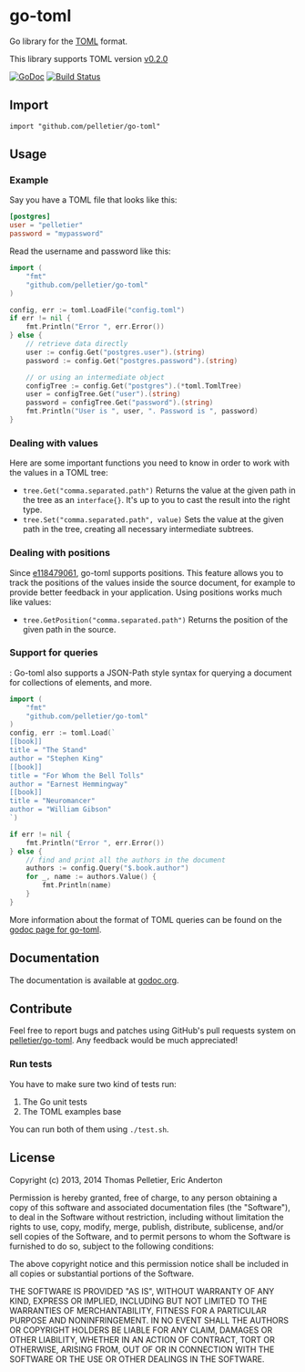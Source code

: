 # go-toml

Go library for the [TOML](https://github.com/mojombo/toml) format.

This library supports TOML version
[v0.2.0](https://github.com/mojombo/toml/blob/master/versions/toml-v0.2.0.md)

[![GoDoc](https://godoc.org/github.com/pelletier/go-toml?status.svg)](http://godoc.org/github.com/pelletier/go-toml)
[![Build Status](https://travis-ci.org/pelletier/go-toml.svg?branch=master)](https://travis-ci.org/pelletier/go-toml)

## Import

    import "github.com/pelletier/go-toml"

## Usage

### Example

Say you have a TOML file that looks like this:

```toml
[postgres]
user = "pelletier"
password = "mypassword"
```

Read the username and password like this:

```go
import (
    "fmt"
    "github.com/pelletier/go-toml"
)

config, err := toml.LoadFile("config.toml")
if err != nil {
    fmt.Println("Error ", err.Error())
} else {
    // retrieve data directly
    user := config.Get("postgres.user").(string)
    password := config.Get("postgres.password").(string)

    // or using an intermediate object
    configTree := config.Get("postgres").(*toml.TomlTree)
    user = configTree.Get("user").(string)
    password = configTree.Get("password").(string)
    fmt.Println("User is ", user, ". Password is ", password)
}
```

### Dealing with values

Here are some important functions you need to know in order to work with the
values in a TOML tree:

* `tree.Get("comma.separated.path")` Returns the value at the given path in the
  tree as an `interface{}`. It's up to you to cast the result into the right
  type.
* `tree.Set("comma.separated.path", value)` Sets the value at the given path in
  the tree, creating all necessary intermediate subtrees.

### Dealing with positions

Since
[e118479061](https://github.com/pelletier/go-toml/commit/e1184790610b20d0541fc9f57c181cc5b1fc78be),
go-toml supports positions. This feature allows you to track the positions of
the values inside the source document, for example to provide better feedback in
your application. Using positions works much like values:

* `tree.GetPosition("comma.separated.path")` Returns the position of the given
  path in the source.

### Support for queries
:
Go-toml also supports a JSON-Path style syntax for querying a document for
collections of elements, and more.

```go
import (
    "fmt"
    "github.com/pelletier/go-toml"
)
config, err := toml.Load(`
[[book]]
title = "The Stand"
author = "Stephen King"
[[book]]
title = "For Whom the Bell Tolls"
author = "Earnest Hemmingway"
[[book]]
title = "Neuromancer"
author = "William Gibson"
`)

if err != nil {
    fmt.Println("Error ", err.Error())
} else {
    // find and print all the authors in the document
    authors := config.Query("$.book.author")
    for _, name := authors.Value() {
        fmt.Println(name)
    }
}
```

More information about the format of TOML queries can be found on the
[godoc page for go-toml](http://godoc.org/github.com/pelletier/go-toml).

## Documentation

The documentation is available at
[godoc.org](http://godoc.org/github.com/pelletier/go-toml).

## Contribute

Feel free to report bugs and patches using GitHub's pull requests system on
[pelletier/go-toml](https://github.com/pelletier/go-toml). Any feedback would be
much appreciated!

### Run tests

You have to make sure two kind of tests run:

1. The Go unit tests
2. The TOML examples base

You can run both of them using `./test.sh`.

## License

Copyright (c) 2013, 2014 Thomas Pelletier, Eric Anderton

Permission is hereby granted, free of charge, to any person obtaining a copy of
this software and associated documentation files (the "Software"), to deal in
the Software without restriction, including without limitation the rights to
use, copy, modify, merge, publish, distribute, sublicense, and/or sell copies
of the Software, and to permit persons to whom the Software is furnished to do
so, subject to the following conditions:

The above copyright notice and this permission notice shall be included in all
copies or substantial portions of the Software.

THE SOFTWARE IS PROVIDED "AS IS", WITHOUT WARRANTY OF ANY KIND, EXPRESS OR
IMPLIED, INCLUDING BUT NOT LIMITED TO THE WARRANTIES OF MERCHANTABILITY,
FITNESS FOR A PARTICULAR PURPOSE AND NONINFRINGEMENT. IN NO EVENT SHALL THE
AUTHORS OR COPYRIGHT HOLDERS BE LIABLE FOR ANY CLAIM, DAMAGES OR OTHER
LIABILITY, WHETHER IN AN ACTION OF CONTRACT, TORT OR OTHERWISE, ARISING FROM,
OUT OF OR IN CONNECTION WITH THE SOFTWARE OR THE USE OR OTHER DEALINGS IN THE
SOFTWARE.
